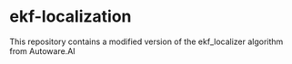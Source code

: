 # ekf-localization
This repository contains a modified version of the ekf_localizer algorithm from Autoware.AI
